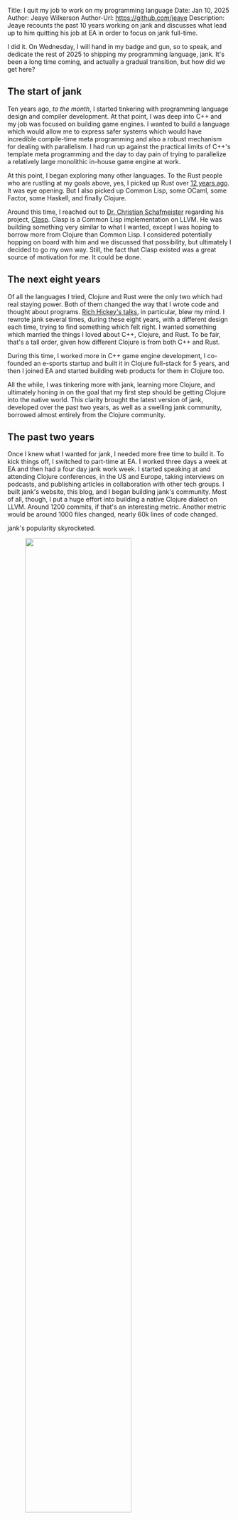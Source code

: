 Title: I quit my job to work on my programming language
Date: Jan 10, 2025
Author: Jeaye Wilkerson
Author-Url: https://github.com/jeaye
Description: Jeaye recounts the past 10 years working on jank
             and discusses what lead up to him quitting his
             job at EA in order to focus on jank full-time.

I did it. On Wednesday, I will hand in my badge and gun, so to speak, and
dedicate the rest of 2025 to shipping my programming language, jank. It's been a
long time coming, and actually a gradual transition, but how did we get here?

## The start of jank
Ten years ago, *to the month*, I started tinkering with programming language
design and compiler development. At that point, I was deep into C++ and my job
was focused on building game engines. I wanted to build a language which would
allow me to express safer systems which would have incredible compile-time meta
programming and also a robust mechanism for dealing with parallelism. I had run
up against the practical limits of C++'s template meta programming and the day
to day pain of trying to parallelize a relatively large monolithic in-house game
engine at work.

At this point, I began exploring many other languages. To the Rust people who
are rustling at my goals above, yes, I picked up Rust over
[12 years ago](https://github.com/jeaye/q3). It was eye opening. But I also picked up
Common Lisp, some OCaml, some Factor, some Haskell, and finally Clojure.

Around this time, I reached out to
[Dr. Christian Schafmeister](https://www.schafmeistergroup.com/chris-schafmeister) regarding
his project, [Clasp](https://github.com/clasp-developers/clasp). Clasp is a
Common Lisp implementation on LLVM. He was building something very similar to
what I wanted, except I was hoping to borrow more from Clojure than Common Lisp.
I considered potentially hopping on board with him and we discussed that
possibility, but ultimately I decided to go my own way. Still, the fact that
Clasp existed was a great source of motivation for me. It could be done.

## The next eight years
Of all the languages I tried, Clojure and Rust were the only two which had real
staying power. Both of them changed the way that I wrote code and thought about
programs. [Rich Hickey's talks](https://changelog.com/posts/rich-hickeys-greatest-hits/),
in particular, blew my mind. I rewrote jank
several times, during these eight years, with a different design each time,
trying to find something which felt right. I wanted something which married the
things I loved about C++, Clojure, and Rust. To be fair, that's a tall order,
given how different Clojure is from both C++ and Rust.

During this time, I worked more in C++ game engine development, I co-founded an
e-sports startup and built it in Clojure full-stack for 5 years, and then I
joined EA and started building web products for them in Clojure too.

All the while, I was tinkering more with jank, learning more Clojure, and
ultimately honing in on the goal that my first step should be getting Clojure
into the native world. This clarity brought the latest version of jank,
developed over the past two years, as well as a swelling jank community,
borrowed almost entirely from the Clojure community.

## The past two years
Once I knew what I wanted for jank, I needed more free time to build it. To kick
things off, I switched to part-time at EA. I worked three days a week at EA and
then had a four day jank work week. I started speaking at and attending Clojure
conferences, in the US and Europe, taking interviews on podcasts, and publishing
articles in collaboration with other tech groups. I built jank's website, this
blog, and I began building jank's community. Most of all, though, I put a huge
effort into building a native Clojure dialect on LLVM. Around 1200 commits, if
that's an interesting metric. Another metric would be around 1000 files changed,
nearly 60k lines of code changed.

jank's popularity skyrocketed.

<figure>
  <img src="/img/blog/2025-01-10-i-quit-my-job/star-history.png" width="75%" style="margin:auto;">
  </img>
  <figcaption>
  A graph of the Github stars for jank's repository over the past ten years.
  </figcaption>
</figure>

## Today
Today, I think that jank is the most popular *unreleased* Clojure project (with
[HumbleUI](https://github.com/HumbleUI/HumbleUI) coming in as a close second).
Community support and interest is teeming. I get DMs, emails, etc regularly with
people asking if jank is ready for them to use. I've spoken with founders and
tech leads of dozens of companies, at various Clojure conferences and meet ups,
who are interested in using jank to solve performance, efficiency, usability, or
interop problems with Clojure.

For the past five quarters (15 months), once per quarter, I have applied and
received funding grants from [Clojurists Together](https://www.clojuriststogether.org/).
While these don't pay the bills entirely, they do certainly help and they also further
demonstrate the community's interest in jank.

Yet, jank isn't finished. A *lot* of work remains.

I feel like I don't have enough time in the day, or in the week.

I feel like there's a ton of momentum behind jank and I don't want to lose it. I
don't want to miss my window.

I also feel like there's nothing else I'd rather be working on.

So I'm quitting my job at EA to focus on jank. 

Fortunately, I have the privilege of being able to make this decision. Yes, I'm
giving up a great job at EA. I was in a leadership role, established into a
product I founded, working part-time, while keeping my benefits. It was a
sweet deal and EA was a great employer. I'm giving that up for financial
uncertainty, no real chance at a big payout, but a whole bunch more time to work
on the thing I want to build.

I'm giving that up for more time to hack.

## My financial plans
I've been asked about what I intend to do with jank, especially
since I'm giving up my income to work on it. Put simply,
**my goal for 2025 is to get jank released and be proud of what I've built**.
I love hacking on my projects and I'm so excited for the community and momentum
I've built so far. I want to enjoy that. Rest assured that jank will always be
free and open source. I build it for me, but it's also my gift to you.

Maybe I can create enough value for the Clojure world to have a company pay me
to continue working on jank? Yes, that'd be the dream, as long as I can keep
working on my terms. But if it doesn't happen, I'll still spend the whole year
on jank. I'll still get it released. Next year, I will revisit the situation and
make a decision for 2026. Either way, I'll keep working on jank. It's been ten
years since I started this journey and I expect to be still developing jank in
another ten years, in some fashion.

In the meantime, I'll continue to guide people toward
[Github sponsorship](https://github.com/sponsors/jeaye) <span class="icon mr-1" style="color: rgb(201, 97, 152);"> <i class="gg-heart"></i></span>, I'll continue applying
for various open source grants, I'll keep building the community, and I'll keep building jank.

## The roadmap
This year, there's a ton of work to do. Here are the top ten items.

1. Better error reporting
2. Seamless C++ interop
3. Whole-project AOT compilation
4. Parity with the main Clojure core libraries
5. nREPL server support
6. Leiningen and deps.edn support
7. Packaging and distribution of jank on major Linux distros and macOS
8. Documentation
9. Huge amounts of stability and robustness testing
10. Outreach, support, and community development

I likely won't be able to finish all of these in 2025, but I will get enough
done on them to get jank released.

<div style="margin: auto; text-align: center;">
  <form method="post" target="blank_" action="https://listmonk.jank-lang.org/subscription/form" class="listmonk-form">
    <div>
      <h3>Subscribe</h3>
      <p>Please consider subscribing to the jank mailing list so you can stay up to
      date on jank's releases.</p>
      <input type="hidden" name="nonce" />
      <p><input type="email" name="email" required placeholder="E-mail" /></p>
      <p><input type="hidden" name="name" placeholder="Name (optional)" /></p>
      <p><input id="a132c" type="hidden" name="l" value="a132cb7d-6dc0-450c-8789-41d4fd880548" /></p>
      <p><button type="submit" class="subscribe-button">Subscribe</button></p>
    </div>
  </form>
</div>

## Beyond Clojure
I mentioned that a native Clojure is the first step toward my dream language.
Indeed, it doesn't stop there. jank will always be a Clojure dialect, but it
will also optionally support more. Features like gradual typing (maybe linear
typing), more explicit memory management, value-based errors, and stronger pattern
matching, to name a few, improve upon Clojure. This will allow another axis of
control, where some parts of the program can remain entirely dynamic and garbage
collected while others are thoroughly controlled and better optimized. That’s
exactly the control I want when programming.

## Summary
It's been a long journey so far, but this is just the beginning. In three
years, we'll have new game engines written in jank, jank written in existing
game engines, GUI development, web services, jank support in all your favorite
libraries, WASM builds, and serious performance to top it all. It's going to be
amazing.

Thanks for joining me.

## Would you like to help out?
1. Join the community on [Slack](https://clojurians.slack.com/archives/C03SRH97FDK)
2. Join the design discussions or pick up a ticket on [GitHub](https://github.com/jank-lang/jank)
3. Considering becoming a [Sponsor](https://github.com/sponsors/jeaye) <span class="icon mr-1" style="color: rgb(201, 97, 152);"> <i class="gg-heart"></i></span>
4. **Better yet, hire me full-time to work on jank!**

